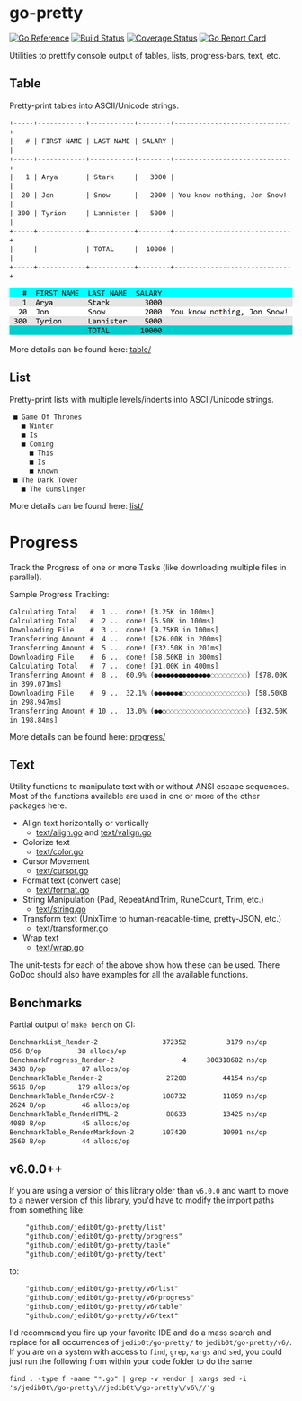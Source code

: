 # go-pretty

[![Go Reference](https://pkg.go.dev/badge/github.com/jedib0t/go-pretty/v6.svg)](https://pkg.go.dev/github.com/jedib0t/go-pretty/v6)
[![Build Status](https://github.com/jedib0t/go-pretty/workflows/CI/badge.svg?branch=master)](https://github.com/jedib0t/go-pretty/actions?query=workflow%3ACI+event%3Apush+branch%3Amaster)
[![Coverage Status](https://coveralls.io/repos/github/jedib0t/go-pretty/badge.svg?branch=master)](https://coveralls.io/github/jedib0t/go-pretty?branch=master)
[![Go Report Card](https://goreportcard.com/badge/github.com/jedib0t/go-pretty)](https://goreportcard.com/report/github.com/jedib0t/go-pretty)

Utilities to prettify console output of tables, lists, progress-bars, text, etc.

## Table

Pretty-print tables into ASCII/Unicode strings.

```
+-----+------------+-----------+--------+-----------------------------+
|   # | FIRST NAME | LAST NAME | SALARY |                             |
+-----+------------+-----------+--------+-----------------------------+
|   1 | Arya       | Stark     |   3000 |                             |
|  20 | Jon        | Snow      |   2000 | You know nothing, Jon Snow! |
| 300 | Tyrion     | Lannister |   5000 |                             |
+-----+------------+-----------+--------+-----------------------------+
|     |            | TOTAL     |  10000 |                             |
+-----+------------+-----------+--------+-----------------------------+
```

<img src="table/images/table-StyleColoredBright.png" width="640px"/>

More details can be found here: [table/](table)

## List

Pretty-print lists with multiple levels/indents into ASCII/Unicode strings.

```
 ■ Game Of Thrones
   ■ Winter
   ■ Is
   ■ Coming
     ■ This
     ■ Is
     ■ Known
 ■ The Dark Tower
   ■ The Gunslinger
```

More details can be found here: [list/](list)

# Progress

Track the Progress of one or more Tasks (like downloading multiple files in
parallel).

Sample Progress Tracking:
```
Calculating Total   #  1 ... done! [3.25K in 100ms]
Calculating Total   #  2 ... done! [6.50K in 100ms]
Downloading File    #  3 ... done! [9.75KB in 100ms]
Transferring Amount #  4 ... done! [$26.00K in 200ms]
Transferring Amount #  5 ... done! [£32.50K in 201ms]
Downloading File    #  6 ... done! [58.50KB in 300ms]
Calculating Total   #  7 ... done! [91.00K in 400ms]
Transferring Amount #  8 ... 60.9% (●●●●●●●●●●●●●●◌◌◌◌◌◌◌◌◌) [$78.00K in 399.071ms]
Downloading File    #  9 ... 32.1% (●●●●●●●○◌◌◌◌◌◌◌◌◌◌◌◌◌◌◌) [58.50KB in 298.947ms]
Transferring Amount # 10 ... 13.0% (●●○◌◌◌◌◌◌◌◌◌◌◌◌◌◌◌◌◌◌◌◌) [£32.50K in 198.84ms]
```

More details can be found here: [progress/](progress)

## Text

Utility functions to manipulate text with or without ANSI escape sequences. Most
of the functions available are used in one or more of the other packages here.

   - Align text horizontally or vertically
     - [text/align.go](text/align.go) and [text/valign.go](text/valign.go)
   - Colorize text
     - [text/color.go](text/color.go)
   - Cursor Movement
     - [text/cursor.go](text/cursor.go)
   - Format text (convert case)
     - [text/format.go](text/format.go)
   - String Manipulation (Pad, RepeatAndTrim, RuneCount, Trim, etc.)
     - [text/string.go](text/string.go)
   - Transform text (UnixTime to human-readable-time, pretty-JSON, etc.)
     - [text/transformer.go](text/transformer.go)
   - Wrap text
     - [text/wrap.go](text/wrap.go)

The unit-tests for each of the above show how these can be used. There GoDoc
should also have examples for all the available functions.

## Benchmarks

Partial output of `make bench` on CI:
```
BenchmarkList_Render-2            	  372352	      3179 ns/op	     856 B/op	      38 allocs/op
BenchmarkProgress_Render-2        	       4	 300318682 ns/op	    3438 B/op	      87 allocs/op
BenchmarkTable_Render-2           	   27208	     44154 ns/op	    5616 B/op	     179 allocs/op
BenchmarkTable_RenderCSV-2        	  108732	     11059 ns/op	    2624 B/op	      46 allocs/op
BenchmarkTable_RenderHTML-2       	   88633	     13425 ns/op	    4080 B/op	      45 allocs/op
BenchmarkTable_RenderMarkdown-2   	  107420	     10991 ns/op	    2560 B/op	      44 allocs/op
```

## v6.0.0++

If you are using a version of this library older than `v6.0.0` and want to move
to a newer version of this library, you'd have to modify the import paths from
something like:
```golang
    "github.com/jedib0t/go-pretty/list"
    "github.com/jedib0t/go-pretty/progress"
    "github.com/jedib0t/go-pretty/table"
    "github.com/jedib0t/go-pretty/text"
```
to:
```golang
    "github.com/jedib0t/go-pretty/v6/list"
    "github.com/jedib0t/go-pretty/v6/progress"
    "github.com/jedib0t/go-pretty/v6/table"
    "github.com/jedib0t/go-pretty/v6/text"
```

I'd recommend you fire up your favorite IDE and do a mass search and replace for
all occurrences of `jedib0t/go-pretty/` to `jedib0t/go-pretty/v6/`. If you are
on a system with access to `find`, `grep`, `xargs` and `sed`, you could just run
the following from within your code folder to do the same:
```
find . -type f -name "*.go" | grep -v vendor | xargs sed -i 's/jedib0t\/go-pretty\//jedib0t\/go-pretty\/v6\//'g
```
